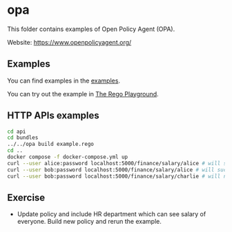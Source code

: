 # opa

This folder contains examples of Open Policy Agent (OPA).

Website: <https://www.openpolicyagent.org/>

## Examples

You can find examples in the [examples](./examples/).

You can try out the example in [The Rego Playground](https://play.openpolicyagent.org/).

## HTTP APIs examples

```bash
cd api
cd bundles
../../opa build example.rego
cd ..
docker compose -f docker-compose.yml up
curl --user alice:password localhost:5000/finance/salary/alice # will succeed
curl --user bob:password localhost:5000/finance/salary/alice # will succeed
curl --user bob:password localhost:5000/finance/salary/charlie # will not succeed
```

## Exercise

- Update policy and include HR department which can see salary of everyone. Build new policy and rerun the example.
